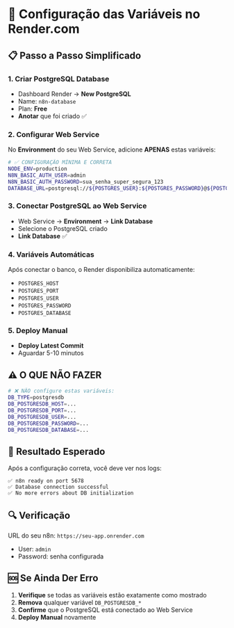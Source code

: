 # 🔧 Configuração das Variáveis no Render.com

## 📋 **Passo a Passo Simplificado**

### 1. **Criar PostgreSQL Database**
- Dashboard Render → **New PostgreSQL**
- Name: `n8n-database`
- Plan: **Free**
- **Anotar** que foi criado ✅

### 2. **Configurar Web Service**
No **Environment** do seu Web Service, adicione **APENAS** estas variáveis:

```bash
# ✅ CONFIGURAÇÃO MÍNIMA E CORRETA
NODE_ENV=production
N8N_BASIC_AUTH_USER=admin
N8N_BASIC_AUTH_PASSWORD=sua_senha_super_segura_123
DATABASE_URL=postgresql://${POSTGRES_USER}:${POSTGRES_PASSWORD}@${POSTGRES_HOST}:${POSTGRES_PORT}/${POSTGRES_DATABASE}
```

### 3. **Conectar PostgreSQL ao Web Service**
- Web Service → **Environment** → **Link Database**
- Selecione o PostgreSQL criado
- **Link Database** ✅

### 4. **Variáveis Automáticas**
Após conectar o banco, o Render disponibiliza automaticamente:
- `POSTGRES_HOST`
- `POSTGRES_PORT` 
- `POSTGRES_USER`
- `POSTGRES_PASSWORD`
- `POSTGRES_DATABASE`

### 5. **Deploy Manual**
- **Deploy Latest Commit** 
- Aguardar 5-10 minutos

## ⚠️ **O QUE NÃO FAZER**

```bash
# ❌ NÃO configure estas variáveis:
DB_TYPE=postgresdb
DB_POSTGRESDB_HOST=...
DB_POSTGRESDB_PORT=...
DB_POSTGRESDB_USER=...
DB_POSTGRESDB_PASSWORD=...
DB_POSTGRESDB_DATABASE=...
```

## 🎯 **Resultado Esperado**

Após a configuração correta, você deve ver nos logs:
```
✅ n8n ready on port 5678
✅ Database connection successful
✅ No more errors about DB initialization
```

## 🔍 **Verificação**

URL do seu n8n: `https://seu-app.onrender.com`
- User: `admin`
- Password: senha configurada

## 🆘 **Se Ainda Der Erro**

1. **Verifique** se todas as variáveis estão exatamente como mostrado
2. **Remova** qualquer variável `DB_POSTGRESDB_*`
3. **Confirme** que o PostgreSQL está conectado ao Web Service
4. **Deploy Manual** novamente